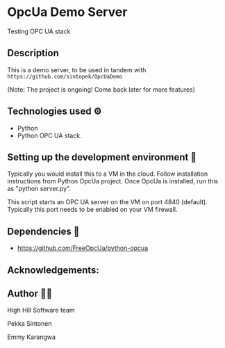 ﻿# OpcUa Demo Server

Testing OPC UA stack

## Description 

This is a demo server, to be used in tandem with
```https://github.com/sintopek/OpcUaDemo```

(Note: The project is ongoing! Come back later for more features)

## Technologies used :gear:

- Python
- Python OPC UA stack.

## Setting up the development environment :wrench:

Typically you would install this to a VM in the cloud. 
Follow installation instructions from Python OpcUa project.
Once OpcUa is installed, run this as "python server.py".

This script starts an OPC UA server on the VM on port 4840 (default). Typically this port needs to be enabled on your VM firewall. 

## Dependencies :page_with_curl:

- https://github.com/FreeOpcUa/python-opcua

## Acknowledgements:

## Author :man_artist:

High Hill Software team

Pekka Sintonen

Emmy Karangwa
